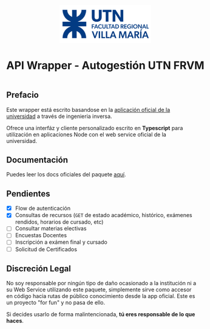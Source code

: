 <center style="display: grid; margin: auto; width: max-content">
    <a href="https://autogestion.frvm.utn.edu.ar/" target="_blank">
        <img src="./.github/logo.png" width="240" style="margin: auto" />
    </a>
    <h1>API Wrapper - Autogestión UTN FRVM</h1>
</center>

## Prefacio
Este wrapper está escrito basandose en la [aplicación oficial de la universidad](https://play.google.com/store/apps/details?id=autogestion.frvm.utn.edu.ar) a través de ingenieria inversa.

Ofrece una interfáz y cliente personalizado escrito en **Typescript** para utilización en aplicaciones Node con el web service oficial de la universidad.

## Documentación
Puedes leer los docs oficiales del paquete [aquí](https://github.com/punteroo/autogestion-frvm/wiki).

## Pendientes
- [X] Flow de autenticación
- [X] Consultas de recursos (`GET` de estado académico, histórico, exámenes rendidos, horarios de cursado, etc)
- [ ] Consultar materias electivas
- [ ] Encuestas Docentes
- [ ] Inscripción a exámen final y cursado
- [ ] Solicitud de Certificados

## Discreción Legal
No soy responsable por ningún tipo de daño ocasionado a la institución ni a su Web Service utilizando este paquete, simplemente sirve como accesor en código hacia rutas de público conocimiento desde la app oficial. Este es un proyecto "for fun" y no pasa de ello.

Si decides usarlo de forma malintencionada, **tú eres responsable de lo que haces**.
